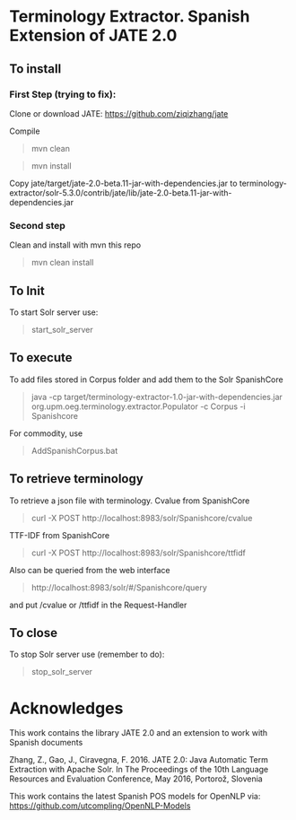 # Terminology Extractor. Spanish Extension of JATE 2.0


## To install

### First Step  (trying to fix):

Clone or download JATE: https://github.com/ziqizhang/jate

Compile

> mvn clean

> mvn install

Copy jate/target/jate-2.0-beta.11-jar-with-dependencies.jar to  terminology-extractor/solr-5.3.0/contrib/jate/lib/jate-2.0-beta.11-jar-with-dependencies.jar



### Second step


Clean and install with mvn this repo

> mvn clean install


## To Init

To start Solr server use: 
> start_solr_server


## To execute

To add files stored in Corpus folder and add them to the Solr SpanishCore 

> java -cp target/terminology-extractor-1.0-jar-with-dependencies.jar org.upm.oeg.terminology.extractor.Populator -c Corpus -i Spanishcore

For commodity, use

> AddSpanishCorpus.bat


## To retrieve terminology 

To retrieve a json file with terminology. Cvalue from SpanishCore

> curl -X POST http://localhost:8983/solr/Spanishcore/cvalue


TTF-IDF from SpanishCore

> curl -X POST http://localhost:8983/solr/Spanishcore/ttfidf


Also can be queried from the web interface
>  http://localhost:8983/solr/#/Spanishcore/query

and put /cvalue or /ttfidf in the Request-Handler

## To close

To stop Solr server use (remember to do):
 
> stop_solr_server

# Acknowledges
This work contains the library JATE 2.0  and an extension to work with Spanish documents

Zhang, Z., Gao, J., Ciravegna, F. 2016. JATE 2.0: Java Automatic Term Extraction with Apache Solr. In The Proceedings of the 10th Language Resources and Evaluation Conference, May 2016, Portorož, Slovenia


This work contains the latest Spanish POS models for OpenNLP via: https://github.com/utcompling/OpenNLP-Models

